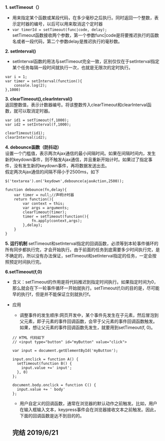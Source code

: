 **1. setTimeout（）**
- 用来指定某个函数或某段代码，在多少毫秒之后执行。同时返回一个整数，表示定时器的编号，以后可以用来取消这个定时器
- `var timerId = setTimeout(func|code, delay);`     
setTimeout函数接收两个参数，第一个参数func|code是将要推迟执行的函数名或者一段代码，第二个参数delay是推迟执行的毫秒数。

**2. setInterval()**
- setInterval函数的用法与setTimeout完全一致，区别仅仅在于setInterval指定某个任务每隔一段时间就执行一次，也就是无限次的定时执行。
```
var i = 1;
var timer = setInterval(function(){
    console.log(2);
},1000)
```

**3. clearTimeout(),clearInterval()**   
返回整数值，表示计数器编号。将该整数传入clearTimeout和clearInterval函数，就可以取消定时器。
```
var id1 = setTimeout(f,1000);
var id2 = setInterval(f,1000);

clearTimeout(id1);
clearInterval(id2);
```
**4. debounce函数（防抖动）**   
设置一个门槛值，表示两次Ajax通信的最小间隔时间。如果在间隔时间内，发生新的keydown事件，则不触发Ajax通信，并且重新开始计时。如果过了指定事件，没有发生新的keydown事件，再将数据发送出去。   
假定两次Ajax通信的间隔不得小于2500ms，如下
```
$('textarea').on('keydown',debounce(ajaxAction,2500));

function debounce(fn,delay){
    var timer = null;//声明计时器
    return function(){
        var context = this;
        var args = arguments;
        clearTimeout(timer);
        timer = setTimeout(function(){
            fn.apply(context,args);
        },delay);
    }
}

```

**5. 运行机制**
setTimeout和setInterval指定的回调函数，必须等到本轮事件循环的所有同步都执行完，才会开始执行。由于前面的任务到底需要多少时间执行完，是不确定的，所以没有办法保证，setTimeout和setInterval指定的任务，一定会按照预定时间执行完。


**6.setTimeout(f,0)**   
+ 含义：setTimeout的作用是将代码推迟到指定时间执行。如果指定时间为0，那么就会在下一轮事件循环一开始就执行。setTimeout(f,0)的目的是，尽可能早的执行f，但是并不能保证立刻就执行f。
+ 应用
    - 调整事件的发生顺序:网页开发中，某个事件先发生在子元素，然后冒泡到父元素，即子元素的事件回调函数，会早于父元素的事件回调函数触发。如果，想让父元素的事件回调函数先发生，就要用到setTimeout(f, 0)。
    ```
    // HTML 代码如下
    // <input type="button" id="myButton" value="click">
    
    var input = document.getElementById('myButton');
    
    input.onclick = function A() {
      setTimeout(function B() {
        input.value +=' input';
      }, 0)
    };
    
    document.body.onclick = function C() {
      input.value += ' body'
    };
    ```
    - 用户自定义的回调函数，通常在浏览器的默认动作之前触发。比如，用户在输入框输入文本，keypress事件会在浏览器接收文本之前触发。因此，下面的回调函数是达不到目的的。
    
    ## 完结 2019/6/21